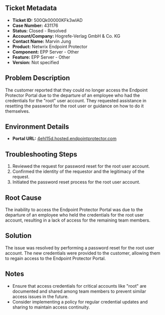 ## Ticket Metadata
- **Ticket ID:** 500Qk00000KFk3wIAD
- **Case Number:** 431176
- **Status:** Closed - Resolved
- **Account/Company:** Hogrefe-Verlag GmbH & Co. KG
- **Contact Name:** Marvin Jung
- **Product:** Netwrix Endpoint Protector
- **Component:** EPP Server - Other
- **Feature:** EPP Server - Other
- **Version:** Not specified

## Problem Description
The customer reported that they could no longer access the Endpoint Protector Portal due to the departure of an employee who had the credentials for the "root" user account. They requested assistance in resetting the password for the root user or guidance on how to do it themselves.

## Environment Details
- **Portal URL:** [4ehl15d.hosted.endpointprotector.com](https://4ehl15d.hosted.endpointprotector.com/)

## Troubleshooting Steps
1. Reviewed the request for password reset for the root user account.
2. Confirmed the identity of the requestor and the legitimacy of the request.
3. Initiated the password reset process for the root user account.

## Root Cause
The inability to access the Endpoint Protector Portal was due to the departure of an employee who held the credentials for the root user account, resulting in a lack of access for the remaining team members.

## Solution
The issue was resolved by performing a password reset for the root user account. The new credentials were provided to the customer, allowing them to regain access to the Endpoint Protector Portal.

## Notes
- Ensure that access credentials for critical accounts like "root" are documented and shared among team members to prevent similar access issues in the future.
- Consider implementing a policy for regular credential updates and sharing to maintain access continuity.